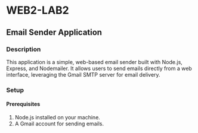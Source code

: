 # WEB2-LAB2

## Email Sender Application

### Description
This application is a simple, web-based email sender built with Node.js, Express, and Nodemailer. It allows users to send emails directly from a web interface, leveraging the Gmail SMTP server for email delivery.

### Setup
#### Prerequisites
1. Node.js installed on your machine.
2. A Gmail account for sending emails.
